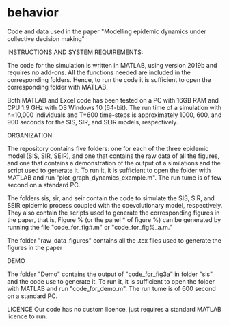 # behavior
Code and data used in the paper "Modelling epidemic dynamics under collective decision making"

INSTRUCTIONS AND SYSTEM REQUIREMENTS:

The code for the simulation is written in MATLAB, using version 2019b and requires no add-ons. All the functions needed are included in the corresponding folders. Hence, to run the code it is sufficient to open the corresponding folder with MATLAB.

Both MATLAB and Excel code has been tested on a PC with 16GB RAM and CPU 1.9 GHz with OS Windows 10 (64-bit). The run time of a simulation with n=10,000 individuals and T=600 time-steps is approximately 1000, 600, and 900 seconds for the SIS, SIR, and SEIR models, respectively.

ORGANIZATION:

The repository contains five folders: one for each of the three epidemic model (SIS, SIR, SEIR), and one that contains the raw data of all the figures, and one that contains a demonstration of the output of a similations and the script used to generate it. To run it, it is sufficient to open the folder with MATLAB and run "plot_graph_dynamics_example.m". The run tume is of few second on a standard PC.

The folders sis, sir, and seir contain the code to simulate the SIS, SIR, and SEIR epidemic process coupled with the coevolutionary model, respectively. They also contain the scripts used to generate the corresponding figures in the paper, that is, Figure % (or the panel * of figure %) can be generated by running the file "code_for_fig#.m" or "code_for_fig%_a.m."

The folder "raw_data_figures" contains all the .tex files used to generate the figures in the paper

DEMO

The folder "Demo" contains the output of "code_for_fig3a" in folder "sis" and the code use to generate it. To run it, it is sufficient to open the folder with MATLAB and run "code_for_demo.m". The run tume is of 600 second on a standard PC.

LICENCE
Our code has no custom licence, just requires a standard MATLAB licence to run.

